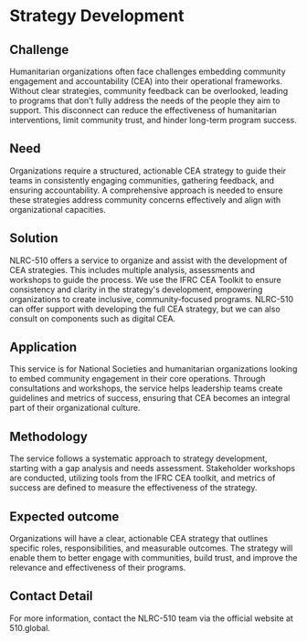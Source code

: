 # Strategy Development

## Challenge 

Humanitarian organizations often face challenges embedding community engagement and accountability (CEA) into their operational frameworks. Without clear strategies, community feedback can be overlooked, leading to programs that don’t fully address the needs of the people they aim to support. This disconnect can reduce the effectiveness of humanitarian interventions, limit community trust, and hinder long-term program success. 

## Need 

Organizations require a structured, actionable CEA strategy to guide their teams in consistently engaging communities, gathering feedback, and ensuring accountability. A comprehensive approach is needed to ensure these strategies address community concerns effectively and align with organizational capacities. 

## Solution 

NLRC-510 offers a service to organize and assist with the development of CEA strategies. This includes multiple analysis, assessments and workshops to guide the process. We use the IFRC CEA Toolkit to ensure consistency and clarity in the strategy's development, empowering organizations to create inclusive, community-focused programs. NLRC-510 can offer support with developing the full CEA strategy, but we can also consult on components such as digital CEA.

## Application 

This service is for National Societies and humanitarian organizations looking to embed community engagement in their core operations. Through consultations and workshops, the service helps leadership teams create guidelines and metrics of success, ensuring that CEA becomes an integral part of their organizational culture.  

## Methodology 

The service follows a systematic approach to strategy development, starting with a gap analysis and needs assessment. Stakeholder workshops are conducted, utilizing tools from the IFRC CEA toolkit, and metrics of success are defined to measure the effectiveness of the strategy. 

 

## Expected outcome 

Organizations will have a clear, actionable CEA strategy that outlines specific roles, responsibilities, and measurable outcomes. The strategy will enable them to better engage with communities, build trust, and improve the relevance and effectiveness of their programs. 

## Contact Detail 

For more information, contact the NLRC-510 team via the official website at 510.global. 
